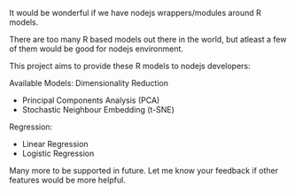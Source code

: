 It would be wonderful if we have nodejs wrappers/modules around R models.

There are too many R based models out there in the world, but atleast a few of them would be good for nodejs environment.

This project aims to provide these R models to nodejs developers:

Available Models:
 Dimensionality Reduction
 * Principal Components Analysis (PCA)
 * Stochastic Neighbour Embedding (t-SNE)
 
 Regression:
  * Linear Regression
  * Logistic Regression
  
  Many more to be supported in future.
  Let me know your feedback if other features would be more helpful.
